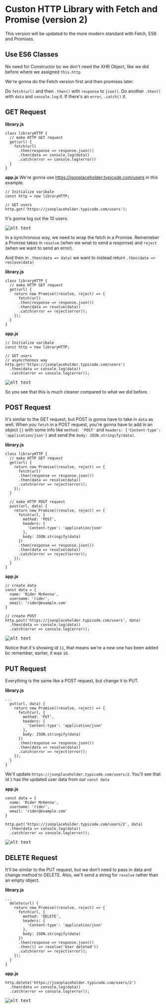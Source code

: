 # Custon HTTP Library with Fetch and Promise (version 2)

This version will be updated to the more modern standard with Fetch, ES6 and Promises.

## Use ES6 Classes
No need for Constructor bc we don't need the XHR Object, like we did before where we assigned ```this.http```

We're gonna do the Fetch version first and then promises later.

Do ```fetch(url)``` and then ```.then()``` with ```response``` to ```json()```. Do another ```.then()``` with ```data``` and ```console.log``` it. If there's an ```error```, ```.catch()``` it.

## GET Request

**library.js**
```
class libraryHTTP {
  // make HTTP GET request
  get(url) {
    fetch(url)
      .then(response => response.json())
      .then(data => console.log(data))
      .catch(error => console.log(error))
  }
}
```

**app.js**
We're gonna use https://jsonplaceholder.typicode.com/users in this example.

```
// Initialize varibale
const http = new libraryHTTP;

// GET users
http.get('https://jsonplaceholder.typicode.com/users');
```

It's gonna log out the 10 users:

<kbd>![alt text](img/users.png "screenshot")</kbd>

In a synchronous way, we need to wrap the fetch in a Promise. Rememeber a Promise takes in ```resolve``` (when we wnat to send a response) and ```reject``` (when we want to send an error). 

And then in ```.then(data => data)``` we want to instead return ```.then(data => reslove(data)```

**library.js**
```
class libraryHTTP {
  // make HTTP GET request
  get(url) {
    return new Promise((resolve, reject) => {
      fetch(url)
      .then(response => response.json())
      .then(data => resolve(data))
      .catch(error => reject(error));
    });
  }
}
```

**app.js**
```
// Initialize varibale
const http = new libraryHTTP;

// GET users
// asyncrhonous way
http.get('https://jsonplaceholder.typicode.com/users')
  .then(data => console.log(data))
  .catch(error => console.log(error));
```

<kbd>![alt text](img/usersprom.png "screenshot")</kbd>

So you see that this is much cleaner compared to what we did before.

## POST Request

It's similar to the GET request, but POST is gonna have to take in ```data``` as well. When you ```fetch``` in a POST request, you're gonna have to add in an object ```{}``` with some info like ```method: 'POST'``` and ```headers: {'Content-type': 'application/json'}``` and send the ```body: JOSN.stringify(data)```.

**library.js**
```
class libraryHTTP {
  // make HTTP GET request
  get(url) {
    return new Promise((resolve, reject) => {
      fetch(url)
      .then(response => response.json())
      .then(data => resolve(data))
      .catch(error => reject(error));
    });
  }

  // make HTTP POST request
  post(url, data) {
    return new Promise((resolve, reject) => {
      fetch(url, {
        method: 'POST',
        headers: {
          'Content-type': 'application/json'
        },
        body: JSON.stringify(data)
      })
      .then(response => response.json())
      .then(data => resolve(data))
      .catch(error => reject(error));
    });
  }
}
```

**app.js**
```
// create data
const data = {
  name: 'Rider McKenna',
  username: 'rider',
  email: 'rider@example.com'
}

// create POST
http.post('https://jsonplaceholder.typicode.com/users', data)
  .then(data => console.log(data))
  .catch(error => console.log(error));
```

<kbd>![alt text](img/post.png "screenshot")</kbd>

Notice that it's showing id ```11```, that means we're a new one has been added bc remember, earlier, it was ```10```.

## PUT Request

Everything is the same like a POST request, but change it to PUT.

**library.js**
```
...
  put(url, data) {
    return new Promise((resolve, reject) => {
      fetch(url, {
        method: 'PUT',
        headers: {
          'Content-type': 'application/json'
        },
        body: JSON.stringify(data)
      })
      .then(response => response.json())
      .then(data => resolve(data))
      .catch(error => reject(error));
    });
  }
}
```

We'll update ```https://jsonplaceholder.typicode.com/users/2```. You'll see that id ```2``` has the updated user data from our ```const data```

**app.js**
```
const data = {
  name: 'Rider McKenna',
  username: 'rider',
  email: 'rider@example.com'
}

http.put('https://jsonplaceholder.typicode.com/users/2', data)
  .then(data => console.log(data))
  .catch(error => console.log(error));
```

<kbd>![alt text](img/put.png "screenshot")</kbd>

## DELETE Request

It'll be similar to the PUT request, but we don't need to pass in data and change method to DELETE. Also, we'll send a string for ```resolve``` rather than an empty object.

**library.js**
```
...
  delete(url) {
    return new Promise((resolve, reject) => {
      fetch(url, {
        method: 'DELETE',
        headers: {
          'Content-type': 'application/json'
        },
        body: JSON.stringify(data)
      })
      .then(response => response.json())
      .then(() => resolve('User deleted'))
      .catch(error => reject(error));
    });
  }
}
```

**app.js**
```
http.delete('https://jsonplaceholder.typicode.com/users/2')
  .then(data => console.log(data))
  .catch(error => console.log(error));
```

<kbd>![alt text](img/delete.png "screenshot")</kbd>
